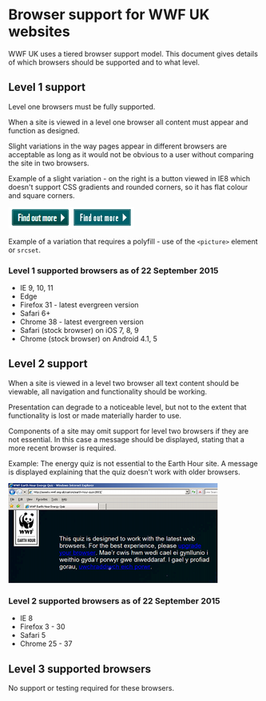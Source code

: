 # Browser support for WWF UK websites

WWF UK uses a tiered browser support model. This document gives details of which browsers should be supported and to what level.

## Level 1 support

Level one browsers must be fully supported.

When a site is viewed in a level one browser all content must appear and function as designed.

Slight variations in the way pages appear in different browsers are acceptable as long as it would not be obvious to a user without comparing the site in two browsers.

Example of a slight variation - on  the right is a button viewed in IE8 which doesn't support CSS gradients and rounded corners, so it has flat colour and square corners.

![](https://github.com/wwf-international/browser-support-wwf-uk/blob/master/resources/level-1-button-example.png)


Example of a variation that requires a polyfill - use of the `<picture>` element or `srcset`.

### Level 1 supported browsers as of 22 September 2015

* IE 9, 10, 11
* Edge
* Firefox 31 - latest evergreen version
* Safari 6+
* Chrome 38 - latest evergreen version
* Safari (stock browser) on iOS 7, 8, 9
* Chrome (stock browser) on Android 4.1, 5

## Level 2 support

When a site is viewed in a level two browser all text content should be viewable, all navigation and functionality should be working.

Presentation can degrade to a noticeable level, but not to the extent that functionality is lost or made materially harder to use.

Components of a site may omit support for level two browsers if they are not essential. In this case a message should be displayed, stating that a more recent browser is required.

Example: The energy quiz is not essential to the Earth Hour site.  A message is displayed explaining that the quiz doesn't work with older browsers.

![](https://github.com/wwf-international/browser-support-wwf-uk/blob/master/resources/level-2-earth-hour-quiz-example.png)


### Level 2 supported browsers as of 22 September 2015

* IE  8
* Firefox 3 - 30
* Safari 5
* Chrome 25 - 37

## Level 3 supported browsers

No support or testing required for these browsers.
